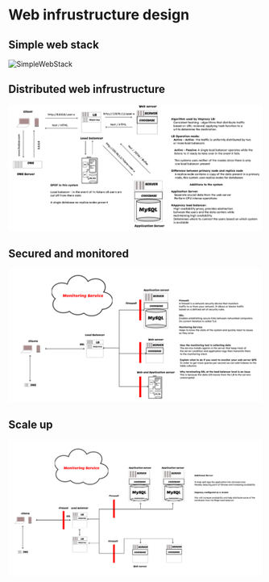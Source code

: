 # Web infrustructure design

## Simple web stack
![SimpleWebStack](./assets/0i-simple_web_stack.png)

## Distributed web infrustructure
![Distributed](./assets/1-distributed_web_infrastructure.png)

## Secured and monitored
![Secured](./assets/2-secured_and_monitored_web_infrastructure.png)

## Scale up
![Scale](./assets/3-scale_up.png)
